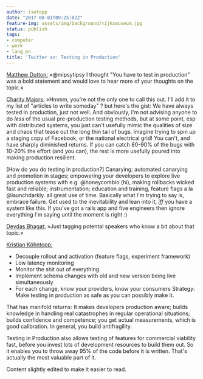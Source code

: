 ```yaml
---
author: isotopp
date: "2017-08-01T09:25:02Z"
feature-img: assets/img/background/rijksmuseum.jpg
status: publish
tags:
- computer
- work
- lang_en
title: 'Twitter so: Testing in Production'
---
```

[Matthew Dutton:](https://twitter.com/matthewrdutton/status/892007581639737344)
»@mipsytipsy I thought "You have to test in production" was a bold statement
and would love to hear more of your thoughts on the
topic.«

[Charity Majors:](https://twitter.com/mipsytipsy/status/892048269651484672)
»Hmmm, you're not the only one to call this out. I'll add it to my list of
"articles to write someday" ? but here's the gist: We have always tested in
production, just not well. And obviously, I'm not advising anyone to do
_less_ of the usual pre-production testing methods, but at some point, esp
with distributed systems, you just can't usefully mimic the qualities of
size and chaos that tease out the long thin tail of bugs. Imagine trying to
spin up a staging copy of Facebook, or the national electrical grid! You
can't, and have sharply diminished returns. If you can catch 80-90% of the
bugs with 10-20% the effort (and you can), the rest is more usefully poured
into making production resilient. 

[How do you do testing in production?] Canarying; automated canarying and
promotion in stages; empowering your developers to explore live production
systems with e.g. @honeycombio (hi), making rollbacks wicked fast and
reliable; instrumentation; education and training, feature flags a la
@launchdarkly. all great use of time. Basically what I'm trying to say is,
embrace failure. Get used to the inevitability and lean into it, _iff_ you
have a system like this. If you've got a rails app and five engineers then
ignore everything I'm saying until the moment is right :) 

[Devdas Bhagat:](https://twitter.com/f3ew/status/892277138329612289) »Just
tagging potental speakers who know a bit about that topic.« 

[Kristian Köhntopp:](https://twitter.com/isotopp/status/892281239109083136)
- Decouple rollout and activation (feature flags, experiment framework) 
- Low latency monitoring 
- Monitor the shit out of everything 
- Implement schema changes with old and new version being live simultaneously 
- For each change, know your providers, know your consumers Strategy: Make testing in
production as safe as you can possibly make it.

That has manifold returns: It makes developers production aware; builds
knowledge in handling real catastrophes in regular operational situations;
builds confidence and competence; you get actual measurements, which is good
calibration. In general, you build antifragility.

Testing in Production also allows testing of features for commercial
viability fast, before you invest lots of development resources to build
them out. So it enables you to throw away 95% of the code before it is
written. That's actually the most valuable part of it.

Content slightly edited to make it easier to read.
